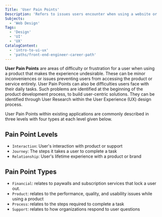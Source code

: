 ```yaml
---
Title: 'User Pain Points'
Description: 'Refers to issues users encounter when using a website or an application, or with real-world tasks.'
Subjects:
  - 'Web Design'
Tags:
  - 'Design'
  - 'UI'
  - 'UX'
CatalogContent:
  - 'intro-to-ui-ux'
  - 'paths/front-end-engineer-career-path'
---
```


**User Pain Points** are areas of difficulty or frustration for a user when using a product that makes the experience undesirable. These can be minor inconveniences or issues preventing users from accessing the product or service entirely. User Pain Points can also be difficulties users face with their daily tasks. Such problems are identified at the beginning of the product development process, to build user-centric solutions. They can be identified through User Research within the User Experience (UX) design process.

User Pain Points within existing applications are commonly described in three levels with four types at each level given below.

## Pain Point Levels

- `Interaction`: User's interaction with product or support
- `Journey`: The steps it takes a user to complete a task
- `Relationship`: User's lifetime experience with a product or brand

## Pain Point Types

- `Financial`: relates to paywalls and subscription services that lock a user out.
- `Product`: relates to the performance, quality, and usability issues while using a product
- `Process`: relates to the steps required to complete a task
- `Support`: relates to how organizations respond to user questions
